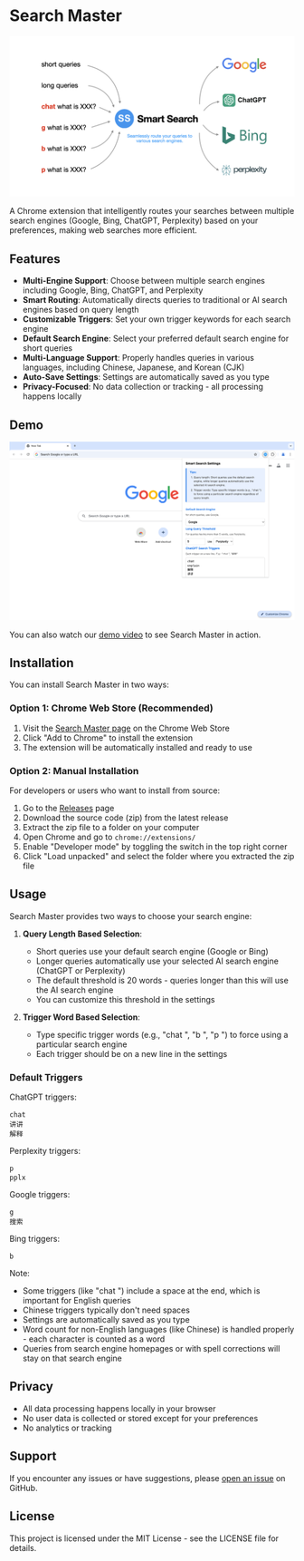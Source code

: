 # Search Master
![Cover](./assets/cover.png)

A Chrome extension that intelligently routes your searches between multiple search engines (Google, Bing, ChatGPT, Perplexity) based on your preferences, making web searches more efficient.

## Features

- **Multi-Engine Support**: Choose between multiple search engines including Google, Bing, ChatGPT, and Perplexity
- **Smart Routing**: Automatically directs queries to traditional or AI search engines based on query length
- **Customizable Triggers**: Set your own trigger keywords for each search engine
- **Default Search Engine**: Select your preferred default search engine for short queries
- **Multi-Language Support**: Properly handles queries in various languages, including Chinese, Japanese, and Korean (CJK)
- **Auto-Save Settings**: Settings are automatically saved as you type
- **Privacy-Focused**: No data collection or tracking - all processing happens locally

## Demo
![Demo](./assets/demo.png)

You can also watch our [demo video](https://www.youtube.com/watch?v=5U-27zr90BQ) to see Search Master in action.

## Installation

You can install Search Master in two ways:

### Option 1: Chrome Web Store (Recommended)

1. Visit the [Search Master page](https://chromewebstore.google.com/detail/search-master/afdjfknkcnildioigkobmbjakfnggolp) on the Chrome Web Store
2. Click "Add to Chrome" to install the extension
3. The extension will be automatically installed and ready to use

### Option 2: Manual Installation

For developers or users who want to install from source:

1. Go to the [Releases](https://github.com/irgb/search-master/tags) page
2. Download the source code (zip) from the latest release
3. Extract the zip file to a folder on your computer
4. Open Chrome and go to `chrome://extensions/`
5. Enable "Developer mode" by toggling the switch in the top right corner
6. Click "Load unpacked" and select the folder where you extracted the zip file

## Usage

Search Master provides two ways to choose your search engine:

1. **Query Length Based Selection**:
   - Short queries use your default search engine (Google or Bing)
   - Longer queries automatically use your selected AI search engine (ChatGPT or Perplexity)
   - The default threshold is 20 words - queries longer than this will use the AI search engine
   - You can customize this threshold in the settings

2. **Trigger Word Based Selection**:
   - Type specific trigger words (e.g., "chat ", "b ", "p ") to force using a particular search engine
   - Each trigger should be on a new line in the settings

### Default Triggers

ChatGPT triggers:
```
chat 
讲讲
解释
```

Perplexity triggers:
```
p 
pplx 
```

Google triggers:
```
g 
搜索
```

Bing triggers:
```
b 
```

Note: 
- Some triggers (like "chat ") include a space at the end, which is important for English queries
- Chinese triggers typically don't need spaces
- Settings are automatically saved as you type
- Word count for non-English languages (like Chinese) is handled properly - each character is counted as a word
- Queries from search engine homepages or with spell corrections will stay on that search engine

## Privacy

- All data processing happens locally in your browser
- No user data is collected or stored except for your preferences
- No analytics or tracking

## Support

If you encounter any issues or have suggestions, please [open an issue](https://github.com/irgb/search-master/issues) on GitHub.

## License

This project is licensed under the MIT License - see the LICENSE file for details.
